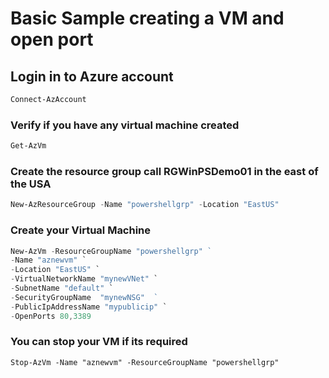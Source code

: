 # Basic Sample creating a VM and open port

## Login in to Azure account
```powershell
Connect-AzAccount
```

### Verify if you have any virtual machine created
```powershell
Get-AzVm
```

### Create the resource group call RGWinPSDemo01 in the east of the USA
```powershell
New-AzResourceGroup -Name "powershellgrp" -Location "EastUS"
```

### Create your Virtual Machine
```powershell
New-AzVm -ResourceGroupName "powershellgrp" ` 
-Name "aznewvm" `
-Location "EastUS" `
-VirtualNetworkName "mynewVNet" `
-SubnetName "default" `
-SecurityGroupName  "mynewNSG"  ` 
-PublicIpAddressName "mypublicip" `
-OpenPorts 80,3389
```
### You can stop your VM if its required
```
Stop-AzVm -Name "aznewvm" -ResourceGroupName "powershellgrp"
```
